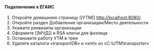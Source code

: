 #### Подключение к ЕГАИС
1. Откройте домашнюю страницу [[УТМ]] [http://localhost:8080/](http://localhost:8080/).
2. Откройте раздел Добавление организации/Место деятельности
3. Укажите реквизиты организации
4. Оформите [[МЧД]] и RSA ключи для физлица
5. Остановите работу УТМ в трее
6. Удалите каталоги «transportDB» и «xml» из «C:\UTM\transporter»

